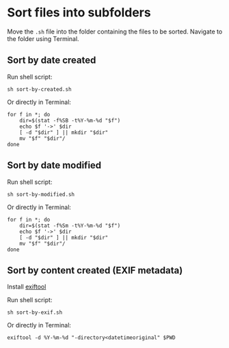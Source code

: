# Sort files into subfolders 

Move the `.sh` file into the folder containing the files to be sorted. Navigate to the folder using Terminal.

## Sort by date created

Run shell script:
```shell
sh sort-by-created.sh
```

Or directly in Terminal:
```shell
for f in *; do
    dir=$(stat -f%SB -t%Y-%m-%d "$f")
    echo $f '->' $dir
    [ -d "$dir" ] || mkdir "$dir"
    mv "$f" "$dir"/
done
```

## Sort by date modified

Run shell script:
```shell
sh sort-by-modified.sh
```

Or directly in Terminal:
```shell
for f in *; do
    dir=$(stat -f%Sm -t%Y-%m-%d "$f")
    echo $f '->' $dir
    [ -d "$dir" ] || mkdir "$dir"
    mv "$f" "$dir"/
done
```


## Sort by content created (EXIF metadata)

Install [exiftool](https://exiftool.org/)

Run shell script:
```shell
sh sort-by-exif.sh
```

Or directly in Terminal:
```shell
exiftool -d %Y-%m-%d "-directory<datetimeoriginal" $PWD
```
